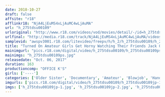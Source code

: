 ```yaml
---
date: 2018-10-27
draft: false
affsite: "r18"
afflinkr18: "NjA4LjEuMS4xLjAuMC4wLjAuMA"
url: "h_275tdsu00109"
urloriginal: "http://www.r18.com/videos/vod/movies/detail/-/id=h_275tdsu00109"
urlfinal: "http://media.r18.com/track/NjA4LjEuMS4xLjAuMC4wLjAuMA/videos/vod/movies/detail/-/id=h_275tdsu00109"
samplevid: "awspv3001.r18.com/litevideo/freepv/h/h_2/h_275tdsu00109/h_275tdsu00109_dmb_w.mp4"
title: "Turned On Amateur Girls Get Horny Watching Their Friends Jack Off 2"
mainimgurl: "pics.r18.com/digital/video/h_275tdsu00109/h_275tdsu00109ps.jpg"
mainimgs: "h_275tdsu00109ps.jpg"
releasedate: "Oct. 06, 2017"
duration: 163
productioncomp: "OFFICE K'S"
girls: ['----']
categories: ['Older Sister', 'Documentary', 'Amateur', 'Blowjob', 'Handjob', 'Hi-Def']
imgurls: ['pics.r18.com/digital/video/h_275tdsu00109/h_275tdsu00109jp-1.jpg', 'pics.r18.com/digital/video/h_275tdsu00109/h_275tdsu00109jp-2.jpg', 'pics.r18.com/digital/video/h_275tdsu00109/h_275tdsu00109jp-3.jpg', 'pics.r18.com/digital/video/h_275tdsu00109/h_275tdsu00109jp-4.jpg', 'pics.r18.com/digital/video/h_275tdsu00109/h_275tdsu00109jp-5.jpg', 'pics.r18.com/digital/video/h_275tdsu00109/h_275tdsu00109jp-6.jpg', 'pics.r18.com/digital/video/h_275tdsu00109/h_275tdsu00109jp-7.jpg', 'pics.r18.com/digital/video/h_275tdsu00109/h_275tdsu00109jp-8.jpg', 'pics.r18.com/digital/video/h_275tdsu00109/h_275tdsu00109jp-9.jpg', 'pics.r18.com/digital/video/h_275tdsu00109/h_275tdsu00109jp-10.jpg', 'pics.r18.com/digital/video/h_275tdsu00109/h_275tdsu00109jp-11.jpg', 'pics.r18.com/digital/video/h_275tdsu00109/h_275tdsu00109jp-12.jpg', 'pics.r18.com/digital/video/h_275tdsu00109/h_275tdsu00109jp-13.jpg', 'pics.r18.com/digital/video/h_275tdsu00109/h_275tdsu00109jp-14.jpg', 'pics.r18.com/digital/video/h_275tdsu00109/h_275tdsu00109jp-15.jpg', 'pics.r18.com/digital/video/h_275tdsu00109/h_275tdsu00109jp-16.jpg', 'pics.r18.com/digital/video/h_275tdsu00109/h_275tdsu00109jp-17.jpg', 'pics.r18.com/digital/video/h_275tdsu00109/h_275tdsu00109jp-18.jpg', 'pics.r18.com/digital/video/h_275tdsu00109/h_275tdsu00109jp-19.jpg', 'pics.r18.com/digital/video/h_275tdsu00109/h_275tdsu00109jp-20.jpg']
imgs: ['h_275tdsu00109jp-1.jpg', 'h_275tdsu00109jp-2.jpg', 'h_275tdsu00109jp-3.jpg', 'h_275tdsu00109jp-4.jpg', 'h_275tdsu00109jp-5.jpg', 'h_275tdsu00109jp-6.jpg', 'h_275tdsu00109jp-7.jpg', 'h_275tdsu00109jp-8.jpg', 'h_275tdsu00109jp-9.jpg', 'h_275tdsu00109jp-10.jpg', 'h_275tdsu00109jp-11.jpg', 'h_275tdsu00109jp-12.jpg', 'h_275tdsu00109jp-13.jpg', 'h_275tdsu00109jp-14.jpg', 'h_275tdsu00109jp-15.jpg', 'h_275tdsu00109jp-16.jpg', 'h_275tdsu00109jp-17.jpg', 'h_275tdsu00109jp-18.jpg', 'h_275tdsu00109jp-19.jpg', 'h_275tdsu00109jp-20.jpg']
---
```

